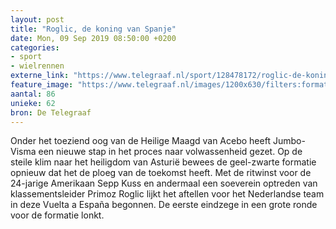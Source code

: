 ```yaml
---
layout: post
title: "Roglic, de koning van Spanje"
date: Mon, 09 Sep 2019 08:50:00 +0200
categories: 
- sport 
- wielrennen 
externe_link: "https://www.telegraaf.nl/sport/128478172/roglic-de-koning-van-spanje"
feature_image: "https://www.telegraaf.nl/images/1200x630/filters:format(jpeg):quality(80)/cdn-kiosk-api.telegraaf.nl/e2b68692-d2cb-11e9-bec0-02c309bc01c1.jpg"
aantal: 86
unieke: 62
bron: De Telegraaf
---
```


<p class="intro">Onder het toeziend oog van de Heilige Maagd van Acebo heeft Jumbo-Visma een nieuwe stap in het proces naar volwassenheid gezet. Op de steile klim naar het heiligdom van Asturië bewees de geel-zwarte formatie opnieuw dat het de ploeg van de toekomst heeft. Met de ritwinst voor de 24-jarige Amerikaan Sepp Kuss en andermaal een soeverein optreden van klassementsleider Primoz Roglic lijkt het aftellen voor het Nederlandse team in deze Vuelta a España begonnen. De eerste eindzege in een grote ronde voor de formatie lonkt.</p>
